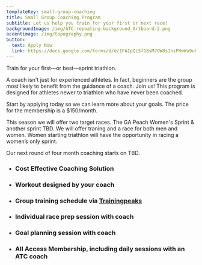 ```yaml
---
templateKey: small-group-coaching
title: Small Group Coaching Program
subtitle: Let us help you train for your first or next race!
backgroundImage: /img/ATC-repeating-background_Artboard-2.png
accentimage: /img/topography.png
button:
  text: Apply Now
  link: https://docs.google.com/forms/d/e/1FAIpQLSfG8sM7GW8s1hiPHwWu9uRNx52CHsY6rRzWPwKngRGHGT2GvA/viewform
---
```

Train for your first—or best—sprint triathlon.

A coach isn't just for experienced athletes. In fact, beginners are the group most likely to benefit from the guidance of a coach. Join us! This program is designed for athletes newer to triathlon who have never been coached.

Start by applying today so we can learn more about your goals. The price for the membership is a $150/month.

This season we will offer two target races. The GA Peach Women's Sprint & another sprint TBD. We will offer traning and a race for both men and women. Women starting triathlon will have the opportunity in racing a women’s only sprint.                                               

Our next round of four month coaching starts on TBD.

* ### Cost Effective Coaching Solution
* ### Workout designed by your coach
* ### Group training schedule via [Trainingpeaks](http://trainingpeaks.com/)  
* ### Individual race prep session with coach
* ### Goal planning session with coach 
* ### All Access Membership, including daily sessions with an ATC coach